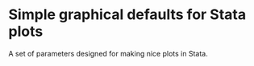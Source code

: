 # Simple graphical defaults for Stata plots

A set of parameters designed for making nice plots in Stata.
